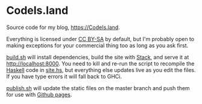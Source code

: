 CodeIs.land
===========

Source code for my blog, <https://CodeIs.land>.

Everything is licensed under [CC BY-SA](https://creativecommons.org/licenses/by-sa/4.0/) by default,
but I'm probably open to making exceptions for your commercial thing too as long as you ask first.

[build.sh](build.sh) will install dependencies,
build the site with [Stack](https://docs.haskellstack.org/en/stable/README/),
and serve it at <http://localhost:8000>.
You need to kill and re-run the script to recompile the [Haskell](https://www.haskell.org/) code
in [site.hs](src/site.hs),
but everything else updates live as you edit the files.
If you have type errors it will fall back to GHCi.

[publish.sh](publish.sh) will update the static files on the master branch
and push them for use with [Github pages](https://pages.github.com/).
